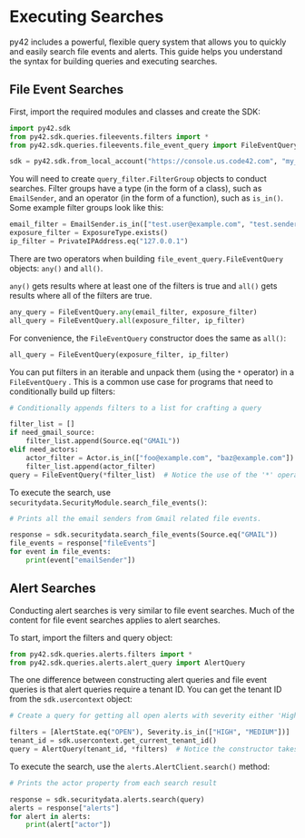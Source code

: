 # Executing Searches

py42 includes a powerful, flexible query system that allows you to quickly and easily search file events and alerts.
This guide helps you understand the syntax for building queries and executing searches.

## File Event Searches

First, import the required modules and classes and create the SDK:
```python
import py42.sdk
from py42.sdk.queries.fileevents.filters import *
from py42.sdk.queries.fileevents.file_event_query import FileEventQuery

sdk = py42.sdk.from_local_account("https://console.us.code42.com", "my_username", "my_password")
```

You will need to create `query_filter.FilterGroup` objects to conduct searches. Filter groups have a type
(in the form of a class), such as `EmailSender`, and an operator (in the form of a function), such as `is_in()`.
Some example filter groups look like this:
```python
email_filter = EmailSender.is_in(["test.user@example.com", "test.sender@example.com"])
exposure_filter = ExposureType.exists()
ip_filter = PrivateIPAddress.eq("127.0.0.1")
```

There are two operators when building `file_event_query.FileEventQuery` objects: `any()` and `all()`.

`any()` gets results where at least one of the filters is true and `all()` gets results where all of the filters are
true.
```python
any_query = FileEventQuery.any(email_filter, exposure_filter)
all_query = FileEventQuery.all(exposure_filter, ip_filter)
```

For convenience, the `FileEventQuery` constructor does the same as `all()`:

```python
all_query = FileEventQuery(exposure_filter, ip_filter)
```

You can put filters in an iterable and unpack them (using the `*` operator) in a `FileEventQuery` . This is a common
use case for programs that need to conditionally build up filters:
```python
# Conditionally appends filters to a list for crafting a query

filter_list = []
if need_gmail_source:
    filter_list.append(Source.eq("GMAIL"))
elif need_actors:
    actor_filter = Actor.is_in(["foo@example.com", "baz@example.com"])
    filter_list.append(actor_filter)
query = FileEventQuery(*filter_list)  # Notice the use of the '*' operator to unpack filter_list
```

To execute the search, use `securitydata.SecurityModule.search_file_events()`:
```python
# Prints all the email senders from Gmail related file events.

response = sdk.securitydata.search_file_events(Source.eq("GMAIL"))
file_events = response["fileEvents"]
for event in file_events:
    print(event["emailSender"])
```

## Alert Searches

Conducting alert searches is very similar to file event searches. Much of the content for file event searches applies
to alert searches.

To start, import the filters and query object:
```python
from py42.sdk.queries.alerts.filters import *
from py42.sdk.queries.alerts.alert_query import AlertQuery
```

The one difference between constructing alert queries and file event queries is that alert queries require a tenant
ID. You can get the tenant ID from the `sdk.usercontext` object:
```python
# Create a query for getting all open alerts with severity either 'High' or 'Medium'.

filters = [AlertState.eq("OPEN"), Severity.is_in(["HIGH", "MEDIUM"])]
tenant_id = sdk.usercontext.get_current_tenant_id()
query = AlertQuery(tenant_id, *filters)  # Notice the constructor takes the tenant ID first.
```

To execute the search, use the `alerts.AlertClient.search()` method:
```python
# Prints the actor property from each search result

response = sdk.securitydata.alerts.search(query)
alerts = response["alerts"]
for alert in alerts:
    print(alert["actor"])
```
